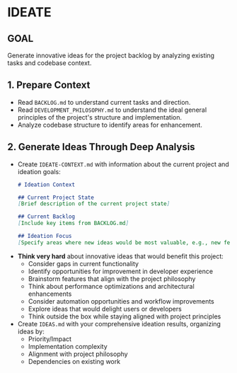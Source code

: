 # IDEATE

## GOAL
Generate innovative ideas for the project backlog by analyzing existing tasks and codebase context.

## 1. Prepare Context
- Read `BACKLOG.md` to understand current tasks and direction.
- Read `DEVELOPMENT_PHILOSOPHY.md` to understand the ideal general principles of the project's structure and implementation.
- Analyze codebase structure to identify areas for enhancement.

## 2. Generate Ideas Through Deep Analysis
- Create `IDEATE-CONTEXT.md` with information about the current project and ideation goals:
  ```markdown
  # Ideation Context

  ## Current Project State
  [Brief description of the current project state]

  ## Current Backlog
  [Include key items from BACKLOG.md]

  ## Ideation Focus
  [Specify areas where new ideas would be most valuable, e.g., new features, performance improvements, user experience]
  ```
- **Think very hard** about innovative ideas that would benefit this project:
  - Consider gaps in current functionality
  - Identify opportunities for improvement in developer experience
  - Brainstorm features that align with the project philosophy
  - Think about performance optimizations and architectural enhancements
  - Consider automation opportunities and workflow improvements
  - Explore ideas that would delight users or developers
  - Think outside the box while staying aligned with project principles
- Create `IDEAS.md` with your comprehensive ideation results, organizing ideas by:
  - Priority/Impact
  - Implementation complexity
  - Alignment with project philosophy
  - Dependencies on existing work
